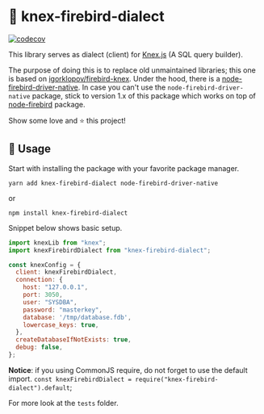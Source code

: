 # 👾 knex-firebird-dialect

[![codecov](https://codecov.io/gh/Tomas2D/knex-firebird-dialect/branch/master/graph/badge.svg?token=SQA7VM6XIV)](https://codecov.io/gh/Tomas2D/knex-firebird-dialect)

This library serves as dialect (client) for [Knex.js](https://github.com/knex/knex) (A SQL query builder). 

The purpose of doing this is to replace old unmaintained libraries; this one is based on [igorklopov/firebird-knex](https://github.com/igorklopov/firebird-knex).
Under the hood, there is a [node-firebird-driver-native](https://github.com/asfernandes/node-firebird-drivers/blob/master/packages/node-firebird-driver-native/).
In case you can't use the `node-firebird-driver-native` package, stick to version 1.x of this package which works on top of [node-firebird](https://github.com/hgourvest/node-firebird) package.

Show some love and ⭐️ this project!

## 🚀 Usage

Start with installing the package with your favorite package manager.

```
yarn add knex-firebird-dialect node-firebird-driver-native
```

or

```
npm install knex-firebird-dialect
```

Snippet below shows basic setup.

```javascript
import knexLib from "knex";
import knexFirebirdDialect from "knex-firebird-dialect";

const knexConfig = {
  client: knexFirebirdDialect,
  connection: {
    host: "127.0.0.1",
    port: 3050,
    user: "SYSDBA",
    password: "masterkey",
    database: '/tmp/database.fdb',
    lowercase_keys: true,
  },
  createDatabaseIfNotExists: true,
  debug: false,
};
```

**Notice**: if you using CommonJS require, do not forget to use the default import. `const knexFirebirdDialect = require("knex-firebird-dialect").default`;

For more look at the `tests` folder.

